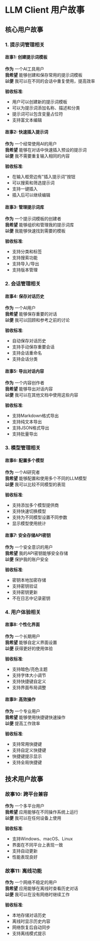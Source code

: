 # LLM Client 用户故事

## 核心用户故事

### 1. 提示词管理相关

#### 故事1: 创建提示词模板
**作为** 一个AI工具用户  
**我希望** 能够创建和保存常用的提示词模板  
**以便** 我可以在不同的会话中重复使用，提高效率  

**验收标准**:
- 用户可以创建新的提示词模板
- 可以为提示词添加名称、描述和分类
- 提示词可以包含变量占位符
- 支持富文本编辑

#### 故事2: 快速插入提示词
**作为** 一个经常使用AI的用户  
**我希望** 能够在对话中快速插入预设的提示词  
**以便** 我不需要重复输入相同的内容  

**验收标准**:
- 在输入框旁边有"插入提示词"按钮
- 可以搜索和筛选提示词
- 支持一键插入
- 插入后可以继续编辑

#### 故事3: 管理提示词库
**作为** 一个提示词模板的创建者  
**我希望** 能够组织和管理我的提示词库  
**以便** 我能够快速找到需要的模板  

**验收标准**:
- 支持分类和标签
- 支持搜索功能
- 支持导入/导出
- 支持版本管理

### 2. 会话管理相关

#### 故事4: 保存对话历史
**作为** 一个AI用户  
**我希望** 能够保存重要的对话  
**以便** 我可以回顾和参考之前的讨论  

**验收标准**:
- 自动保存对话历史
- 支持手动保存重要会话
- 支持会话重命名
- 支持会话分类

#### 故事5: 导出对话内容
**作为** 一个内容创作者  
**我希望** 能够导出对话内容  
**以便** 我可以在其他文档中使用这些内容  

**验收标准**:
- 支持Markdown格式导出
- 支持纯文本导出
- 支持JSON格式导出
- 支持批量导出

### 3. 模型管理相关

#### 故事6: 配置多个模型
**作为** 一个AI研究者  
**我希望** 能够配置和使用多个不同的LLM模型  
**以便** 我可以比较不同模型的表现  

**验收标准**:
- 支持添加多个模型提供商
- 支持快速切换模型
- 支持为不同模型设置不同参数
- 显示模型使用统计

#### 故事7: 安全存储API密钥
**作为** 一个安全意识的用户  
**我希望** 我的API密钥能够安全存储  
**以便** 保护我的账户安全  

**验收标准**:
- 密钥本地加密存储
- 支持密钥验证
- 支持密钥更新
- 不在日志中记录密钥

### 4. 用户体验相关

#### 故事8: 个性化界面
**作为** 一个长期用户  
**我希望** 能够自定义界面设置  
**以便** 获得更好的使用体验  

**验收标准**:
- 支持暗色/亮色主题
- 支持字体大小调节
- 支持快捷键自定义
- 支持界面布局调整

#### 故事9: 高效操作
**作为** 一个专业用户  
**我希望** 能够使用快捷键快速操作  
**以便** 提高工作效率  

**验收标准**:
- 支持常用快捷键
- 支持自定义快捷键
- 快捷键提示显示
- 支持全局快捷键

## 技术用户故事

### 故事10: 跨平台兼容
**作为** 一个多平台用户  
**我希望** 应用能够在不同操作系统上运行  
**以便** 我可以在任何设备上使用  

**验收标准**:
- 支持Windows、macOS、Linux
- 界面在不同平台上表现一致
- 支持自动更新
- 性能表现良好

### 故事11: 离线功能
**作为** 一个网络不稳定的用户  
**我希望** 应用能够在离线时查看历史对话  
**以便** 我可以在没有网络时继续工作  

**验收标准**:
- 本地存储对话历史
- 离线时显示历史内容
- 网络恢复后自动同步
- 支持离线模式提示
